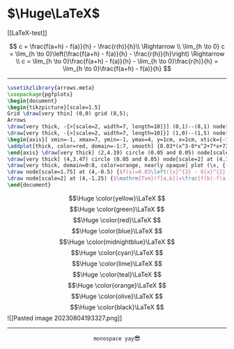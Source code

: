 
# $\Huge\LaTeX$

[[LaTeX-test]]

$$
c = \frac{f(a+h) - f(a)}{h} - \frac{r(h)}{h}\\ \Rightarrow \\
\lim_{h \to 0} c = \lim_{h \to 0}\left(\frac{f(a+h) - f(a)}{h} - \frac{r(h)}{h}\right) \Rightarrow \\
c = \lim_{h \to 0}\frac{f(a+h) - f(a)}{h} - \lim_{h \to 0}\frac{r(h)}{h} = \lim_{h \to 0}\frac{f(a+h) - f(a)}{h}
$$

---

```tikz
\usetikzlibrary{arrows.meta}
\usepackage{pgfplots} 
\begin{document} 
\begin{tikzpicture}[scale=1.5]
Grid \draw[very thin] (0,0) grid (8,5); 
Arrows 
\draw[very thick, -{>[scale=2, width=7, length=10]}] (0,1)--(8,1) node[right, scale=2] {$x$}; 
\draw[very thick, -{>[scale=2, width=7, length=10]}] (1,0)--(1,5) node[above, scale=2] {$f(x)$}; 
\begin{axis}[ xmin=-1, xmax=7, ymin=-1, ymax=4, y=1cm, x=1cm, xtick={-1,...,7}, hide axis] 
\addplot[thick, color=red, domain=-1:7, smooth] {0.03*(x^3-8*x^2+7*x+73)+1}; 
\end{axis} \draw[very thick] (2,4.19) circle (0.05 and 0.05) node[scale=2] at (2.15,4.35) {$a$}; 
\draw[very thick] (4,3.47) circle (0.05 and 0.05) node[scale=2] at (4.15,3.63) {$b$}; 
\draw[very thick, domain=0:8, color=orange, nearly opaque] plot (\x, {-0.36*\x+4.91}); 
\draw node[scale=1.75] at (4,-0.5) {$f(x)=0.03\left({x}^{3} - 8{x}^{2} + 7 x + 73\right) + 1$}; 
\draw node[scale=2] at (4,-1.25) {$\mathrm{Tvm}(f[a,b])=\frac{f(b)-f(a)}{b-a}$}; \end{tikzpicture} 
\end{document}
```

 $$\Huge \color{yellow}\LaTeX $$
 $$\Huge \color{green}\LaTeX $$
 $$\Huge \color{red}\LaTeX $$
 $$\Huge \color{blue}\LaTeX $$
 $$\Huge \color{midnightblue}\LaTeX $$
 $$\Huge \color{cyan}\LaTeX $$
 $$\Huge \color{lime}\LaTeX $$
 $$\Huge \color{teal}\LaTeX $$
 $$\Huge \color{orange}\LaTeX $$
 $$\Huge \color{olive}\LaTeX $$
 $$\Huge \color{black}\LaTeX $$
![[Pasted image 20230804193327.png]]

---
$$\texttt{monospace yay}😎$$